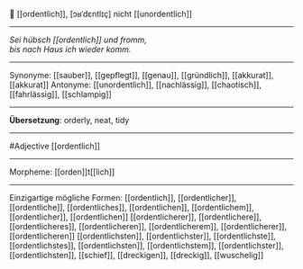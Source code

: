 🔴 [[ordentlich]], [ɔʁˈdɛntlɪç]
nicht [[unordentlich]]

---
*Sei hübsch [[ordentlich]] und fromm,*  
*bis nach Haus ich wieder komm.*  

---
Synonyme: 
[[sauber]], [[gepflegt]], [[genau]], [[gründlich]], [[akkurat]], [[akkurat]]
Antonyme:
[[unordentlich]], [[nachlässig]], [[chaotisch]], [[fahrlässig]], [[schlampig]]

---
**Übersetzung**:
orderly, neat, tidy

---
#Adjective [[ordentlich]]

---
Morpheme:
[[orden]]t[[lich]]

---


Einzigartige mögliche Formen: 
[[ordentlich]], [[ordentlicher]], [[ordentliche]], [[ordentliches]], [[ordentlichen]], [[ordentlichem]], [[ordentlicher]], [[ordentlichen]]
[[ordentlicherer]], [[ordentlichere]], [[ordentlicheres]], [[ordentlicheren]], [[ordentlicherem]], [[ordentlicherer]], [[ordentlicheren]]
[[ordentlichsten]], [[ordentlichster]], [[ordentlichste]], [[ordentlichstes]], [[ordentlichsten]], [[ordentlichstem]], [[ordentlichster]], [[ordentlichsten]], [[schief]], [[dreckigen]], [[dreckig]], [[wuschelig]]